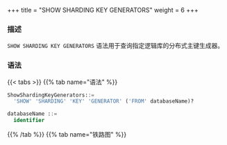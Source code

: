 +++
title = "SHOW SHARDING KEY GENERATORS"
weight = 6
+++

### 描述

`SHOW SHARDING KEY GENERATORS` 语法用于查询指定逻辑库的分布式主键生成器。

### 语法

{{< tabs >}}
{{% tab name="语法" %}}
```sql
ShowShardingKeyGenerators::=
  'SHOW' 'SHARDING' 'KEY' 'GENERATOR' ('FROM' databaseName)?

databaseName ::=
  identifier
```
{{% /tab %}}
{{% tab name="铁路图" %}}
<iframe frameborder="0" name="diagram" id="diagram" width="100%" height="100%"></iframe>
{{% /tab %}}
{{< /tabs >}}

### 补充说明

- 未指定 `databaseName` 时，默认是当前使用的 `DATABASE`。 如果也未使用 `DATABASE` 则会提示 `No database selected`。

### 返回值说明

| 列                      | 说明                 |
| -----------------------| ---------------------|
| name                   | 分布式主键生成器名称    |
| type                   | 分布式主键生成器类型    |
| props                  | 分布式主键生成器参数    |

### 示例

- 查询指定逻辑库的分布式主键生成器

```sql
SHOW SHARDING KEY GENERATORS FROM test1;
```

```sql
mysql> SHOW SHARDING KEY GENERATORS FROM test1;
+-------------------------+-----------+-------+
| name                    | type      | props |
+-------------------------+-----------+-------+
| snowflake_key_generator | snowflake | {}    |
+-------------------------+-----------+-------+
1 row in set (0.00 sec)
```

- 查询当前逻辑库的分布式主键生成器

```sql
SHOW SHARDING KEY GENERATORS;
```

```sql
mysql> SHOW SHARDING KEY GENERATORS;
+-------------------------+-----------+-------+
| name                    | type      | props |
+-------------------------+-----------+-------+
| snowflake_key_generator | snowflake | {}    |
+-------------------------+-----------+-------+
1 row in set (0.00 sec)
```

### 保留字

`SHOW`、`SHARDING`、`KEY`、`GENERATORS`、`FROM`

### 相关链接

- [保留字](/cn/reference/distsql/syntax/reserved-word/)

